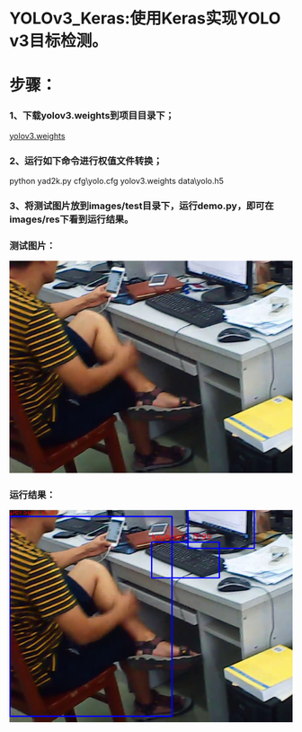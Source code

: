 YOLOv3_Keras:使用Keras实现YOLO v3目标检测。
=================================== 


# 步骤：

### 1、下载yolov3.weights到项目目录下；

[yolov3.weights](https://link.jianshu.com/?t=https%3A%2F%2Fpjreddie.com%2Fmedia%2Ffiles%2Fyolov3.weights)<br />  

### 2、运行如下命令进行权值文件转换；

python yad2k.py cfg\yolo.cfg yolov3.weights data\yolo.h5

### 3、将测试图片放到images/test目录下，运行demo.py，即可在images/res下看到运行结果。

### 测试图片：

![github](https://github.com/MrJoeyM/YOLOv3_Keras/blob/master/images/test/00071.png)  

### 运行结果：

![github](https://github.com/MrJoeyM/YOLOv3_Keras/blob/master/images/res/00071.png)  
